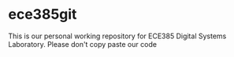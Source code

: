# ece385git

This is our personal working repository for ECE385 Digital Systems Laboratory. Please don't copy paste our code
